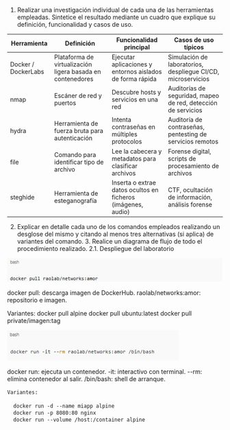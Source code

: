 1.	Realizar una investigación individual de cada una de las herramientas empleadas. Sintetice el resultado mediante un cuadro que explique su definición, funcionalidad y casos de uso.

| Herramienta | Definición                                                 | Funcionalidad principal                                      | Casos de uso típicos                                                      |
|-------------|------------------------------------------------------------|---------------------------------------------------------------|---------------------------------------------------------------------------|
| Docker / DockerLabs | Plataforma de virtualización ligera basada en contenedores | Ejecutar aplicaciones y entornos aislados de forma rápida     | Simulación de laboratorios, despliegue CI/CD, microservicios             |
| nmap        | Escáner de red y puertos                                    | Descubre hosts y servicios en una red                         | Auditorías de seguridad, mapeo de red, detección de servicios            |
| hydra       | Herramienta de fuerza bruta para autenticación              | Intenta contraseñas en múltiples protocolos                    | Auditoría de contraseñas, pentesting de servicios remotos                |
| file        | Comando para identificar tipo de archivo                    | Lee la cabecera y metadatos para clasificar archivos          | Forense digital, scripts de procesamiento de archivos                    |
| steghide    | Herramienta de esteganografía                               | Inserta o extrae datos ocultos en ficheros (imágenes, audio)  | CTF, ocultación de información, análisis forense                         |

2.	Explicar en detalle cada uno de los comandos empleados realizando un desglose del mismo y citando al menos tres alternativas (si aplica) de variantes del comando. 3. Realice un diagrama de flujo de todo el procedimiento realizado.
2.1. Despliegue del laboratorio

![Descripción](imagen/RETO%20AMOR%20IMAGEN%201.jpg)

docker pull: descarga imagen de DockerHub.
raolab/networks:amor: repositorio e imagen.

  Variantes:
      docker pull alpine
      docker pull ubuntu:latest
      docker pull private/imagen:tag

![Descripción](imagen/RETO%20AMOR%20IMAGEN%202.jpg)

docker run: ejecuta un contenedor.
-it: interactivo con terminal.
--rm: elimina contenedor al salir.
/bin/bash: shell de arranque.

    Variantes:

      docker run -d --name miapp alpine
      docker run -p 8080:80 nginx
      docker run --volume /host:/container alpine
